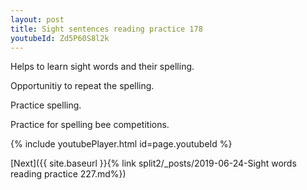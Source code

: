 ```yaml
---
layout: post
title: Sight sentences reading practice 178
youtubeId: Zd5P60S8l2k
---
```

 
 
Helps to learn sight words and their spelling.

Opportunitiy to repeat the spelling. 

Practice spelling. 
 
Practice for spelling bee competitions. 
 
{% include youtubePlayer.html id=page.youtubeId %}
 
 

[Next]({{ site.baseurl }}{% link  split2/_posts/2019-06-24-Sight words reading practice 227.md%})
 

